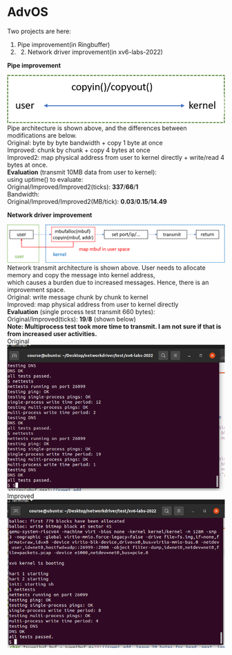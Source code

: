 # AdvOS
Two projects are here:
1. Pipe improvement(in Ringbuffer)
2. 2. Network driver improvement(in xv6-labs-2022)  

**Pipe improvement**  
  
![image](https://github.com/suweiyang0106/AdvOS/blob/main/pipecopyinout.png)  
Pipe architecture is shown above, and the differences between modifications are below.  
Original: byte by byte bandwidth + copy 1 byte at once  
Improved: chunk by chunk + copy 4 bytes at once  
Improved2: map physical address from user to kernel directly + write/read 4 bytes at once.  
**Evaluation** (transmit 10MB data from user to kernel):  
using uptime() to evaluate:  
Original/Improved/Improved2(ticks): **337**/**66**/**1**  
Bandwidth:  
Original/Improved/Improved2(MB/tick): **0.03**/**0.15**/**14.49**  
  
**Network driver improvement**  
  
![image](https://github.com/suweiyang0106/AdvOS/blob/main/networkdriverarch.png)  
Network transmit architecture is shown above. User needs to allocate memory and copy the message into kernel address,  
which causes a burden due to increased messages. Hence, there is an improvement space.  
Original: write message chunk by chunk to kernel  
Improved: map physical address from user to kernel directly  
**Evaluation** (single process test transmit 660 bytes):  
Original/Improved(ticks): **19**/**8**   (shown below)  
**Note: Multiprocess test took more time to transmit. I am not sure if that is from increased user activities.**  
Original  
![image](https://github.com/suweiyang0106/AdvOS/blob/main/DriverOriginal.png)  
Improved  
![image](https://github.com/suweiyang0106/AdvOS/blob/main/Driverimproved.png)  
